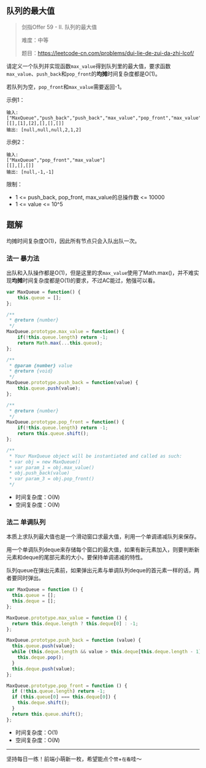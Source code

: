 ## 队列的最大值

> 剑指Offer 59 - II. 队列的最大值
>
> 难度：中等
>
> 题目：https://leetcode-cn.com/problems/dui-lie-de-zui-da-zhi-lcof/

请定义一个队列并实现函数`max_value`得到队列里的最大值，要求函数`max_value`、`push_back`和`pop_front`的**均摊**时间复杂度都是O($1$)。

若队列为空，`pop_front`和`max_value`需要返回-1。

示例1：

```
输入: 
["MaxQueue","push_back","push_back","max_value","pop_front","max_value"]
[[],[1],[2],[],[],[]]
输出: [null,null,null,2,1,2]
```

示例2：

```
输入: 
["MaxQueue","pop_front","max_value"]
[[],[],[]]
输出: [null,-1,-1]
```

限制：

- 1 <= push_back, pop_front, max_value的总操作数 <= 10000
- 1 <= value <= 10^5

## 题解

均摊时间复杂度O(1)，因此所有节点只会入队出队一次。

### 法一 暴力法

出队和入队操作都是O($1$)，但是这里的求`max_value`使用了Math.max()，并不难实现**均摊**时间复杂度都是O($1$)的要求，不过AC能过，勉强可以看。

```javascript
var MaxQueue = function() {
    this.queue = [];
};

/**
 * @return {number}
 */
MaxQueue.prototype.max_value = function() {
    if(!this.queue.length) return -1;
    return Math.max(...this.queue);
};

/** 
 * @param {number} value
 * @return {void}
 */
MaxQueue.prototype.push_back = function(value) {
    this.queue.push(value);
};

/**
 * @return {number}
 */
MaxQueue.prototype.pop_front = function() {
    if(!this.queue.length) return -1;
    return this.queue.shift();
};

/**
 * Your MaxQueue object will be instantiated and called as such:
 * var obj = new MaxQueue()
 * var param_1 = obj.max_value()
 * obj.push_back(value)
 * var param_3 = obj.pop_front()
 */
```

- 时间复杂度：O($N$)
- 空间复杂度：O($N$)

### 法二 单调队列

本质上求队列最大值也是一个滑动窗口求最大值，利用一个单调递减队列来保存。

用一个单调队列deque来存储每个窗口的最大值，如果有新元素加入，则要判断新元素和deque的尾部元素的大小，要保持单调递减的特性。

队列queue在弹出元素前，如果弹出元素与单调队列deque的首元素一样的话，两者要同时弹出。

```javascript
var MaxQueue = function () {
  this.queue = [];
  this.deque = [];
};

MaxQueue.prototype.max_value = function () {
  return this.deque.length ? this.deque[0] : -1;
};

MaxQueue.prototype.push_back = function (value) {
  this.queue.push(value);
  while (this.deque.length && value > this.deque[this.deque.length - 1]) {
    this.deque.pop();
  }
  this.deque.push(value);
};

MaxQueue.prototype.pop_front = function () {
  if (!this.queue.length) return -1;
  if (this.queue[0] === this.deque[0]) {
    this.deque.shift();
  }
  return this.queue.shift();
};
```

- 时间复杂度：O($1$)
- 空间复杂度：O($N$)

****

坚持每日一练！前端小萌新一枚，希望能点个`赞`+`在看`哇～

